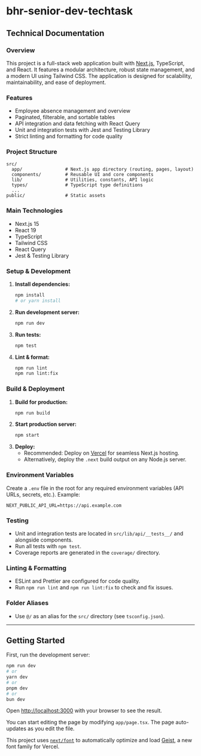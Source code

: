 # bhr-senior-dev-techtask

## Technical Documentation

### Overview

This project is a full-stack web application built with [Next.js](https://nextjs.org), TypeScript, and React. It features a modular architecture, robust state management, and a modern UI using Tailwind CSS. The application is designed for scalability, maintainability, and ease of deployment.

### Features

- Employee absence management and overview
- Paginated, filterable, and sortable tables
- API integration and data fetching with React Query
- Unit and integration tests with Jest and Testing Library
- Strict linting and formatting for code quality

### Project Structure

```
src/
  app/                # Next.js app directory (routing, pages, layout)
  components/         # Reusable UI and core components
  lib/                # Utilities, constants, API logic
  types/              # TypeScript type definitions
  ...
public/               # Static assets
```

### Main Technologies

- Next.js 15
- React 19
- TypeScript
- Tailwind CSS
- React Query
- Jest & Testing Library

### Setup & Development

1. **Install dependencies:**
    ```bash
    npm install
    # or yarn install
    ```
2. **Run development server:**
    ```bash
    npm run dev
    ```
3. **Run tests:**
    ```bash
    npm test
    ```
4. **Lint & format:**
    ```bash
    npm run lint
    npm run lint:fix
    ```

### Build & Deployment

1. **Build for production:**
    ```bash
    npm run build
    ```
2. **Start production server:**
    ```bash
    npm start
    ```
3. **Deploy:**
    - Recommended: Deploy on [Vercel](https://vercel.com/) for seamless Next.js hosting.
    - Alternatively, deploy the `.next` build output on any Node.js server.

### Environment Variables

Create a `.env` file in the root for any required environment variables (API URLs, secrets, etc.). Example:

```
NEXT_PUBLIC_API_URL=https://api.example.com
```

### Testing

- Unit and integration tests are located in `src/lib/api/__tests__/` and alongside components.
- Run all tests with `npm test`.
- Coverage reports are generated in the `coverage/` directory.

### Linting & Formatting

- ESLint and Prettier are configured for code quality.
- Run `npm run lint` and `npm run lint:fix` to check and fix issues.

### Folder Aliases

- Use `@/` as an alias for the `src/` directory (see `tsconfig.json`).

---

## Getting Started

First, run the development server:

```bash
npm run dev
# or
yarn dev
# or
pnpm dev
# or
bun dev
```

Open [http://localhost:3000](http://localhost:3000) with your browser to see the result.

You can start editing the page by modifying `app/page.tsx`. The page auto-updates as you edit the file.

This project uses [`next/font`](https://nextjs.org/docs/app/building-your-application/optimizing/fonts) to automatically optimize and load [Geist](https://vercel.com/font), a new font family for Vercel.
